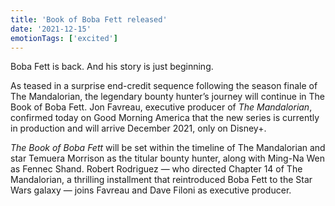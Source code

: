 ```yaml
---
title: 'Book of Boba Fett released'
date: '2021-12-15'
emotionTags: ['excited']
---
```


Boba Fett is back. And his story is just beginning.

As teased in a surprise end-credit sequence following the season finale of The Mandalorian, the legendary bounty hunter’s journey will continue in The Book of Boba Fett. Jon Favreau, executive producer of _The Mandalorian_, confirmed today on Good Morning America that the new series is currently in production and will arrive December 2021, only on Disney+.

_The Book of Boba Fett_ will be set within the timeline of The Mandalorian and star Temuera Morrison as the titular bounty hunter, along with Ming-Na Wen as Fennec Shand. Robert Rodriguez — who directed Chapter 14 of The Mandalorian, a thrilling installment that reintroduced Boba Fett to the Star Wars galaxy — joins Favreau and Dave Filoni as executive producer.
